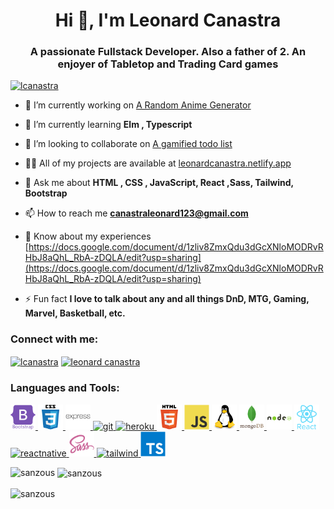 <h1 align="center">Hi 👋, I'm Leonard Canastra</h1>
<h3 align="center">A passionate Fullstack Developer. Also a father of 2. An enjoyer of Tabletop and Trading Card games</h3>

<p align="left"> <a href="https://twitter.com/lcanastra" target="blank"><img src="https://img.shields.io/twitter/follow/lcanastra?logo=twitter&style=for-the-badge" alt="lcanastra" /></a> </p>

- 🔭 I’m currently working on [A Random Anime Generator](https://github.com/sanzous/Random-Anime-App)

- 🌱 I’m currently learning **Elm , Typescript**

- 👯 I’m looking to collaborate on [A gamified todo list](https://github.com/sanzous/Todo-List-with-a-Twist-)

- 👨‍💻 All of my projects are available at [leonardcanastra.netlify.app](leonardcanastra.netlify.app)

- 💬 Ask me about **HTML , CSS , JavaScript, React ,Sass, Tailwind, Bootstrap**

- 📫 How to reach me **canastraleonard123@gmail.com**

- 📄 Know about my experiences [https://docs.google.com/document/d/1zliv8ZmxQdu3dGcXNloMODRvRHbJ8aQhL_RbA-zDQLA/edit?usp=sharing](https://docs.google.com/document/d/1zliv8ZmxQdu3dGcXNloMODRvRHbJ8aQhL_RbA-zDQLA/edit?usp=sharing)

- ⚡ Fun fact **I love to talk about any and all things DnD, MTG, Gaming, Marvel, Basketball, etc.**

<h3 align="left">Connect with me:</h3>
<p align="left">
<a href="https://twitter.com/lcanastra" target="blank"><img align="center" src="https://raw.githubusercontent.com/rahuldkjain/github-profile-readme-generator/master/src/images/icons/Social/twitter.svg" alt="lcanastra" height="30" width="40" /></a>
<a href="https://linkedin.com/in/leonard-neil-canastra" target="blank"><img align="center" src="https://raw.githubusercontent.com/rahuldkjain/github-profile-readme-generator/master/src/images/icons/Social/linked-in-alt.svg" alt="leonard canastra" height="30" width="40" /></a>
</p>

<h3 align="left">Languages and Tools:</h3>
<p align="left"> <a href="https://getbootstrap.com" target="_blank" rel="noreferrer"> <img src="https://raw.githubusercontent.com/devicons/devicon/master/icons/bootstrap/bootstrap-plain-wordmark.svg" alt="bootstrap" width="40" height="40"/> </a> <a href="https://www.w3schools.com/css/" target="_blank" rel="noreferrer"> <img src="https://raw.githubusercontent.com/devicons/devicon/master/icons/css3/css3-original-wordmark.svg" alt="css3" width="40" height="40"/> </a> <a href="https://expressjs.com" target="_blank" rel="noreferrer"> <img src="https://raw.githubusercontent.com/devicons/devicon/master/icons/express/express-original-wordmark.svg" alt="express" width="40" height="40"/> </a> <a href="https://git-scm.com/" target="_blank" rel="noreferrer"> <img src="https://www.vectorlogo.zone/logos/git-scm/git-scm-icon.svg" alt="git" width="40" height="40"/> </a> <a href="https://heroku.com" target="_blank" rel="noreferrer"> <img src="https://www.vectorlogo.zone/logos/heroku/heroku-icon.svg" alt="heroku" width="40" height="40"/> </a> <a href="https://www.w3.org/html/" target="_blank" rel="noreferrer"> <img src="https://raw.githubusercontent.com/devicons/devicon/master/icons/html5/html5-original-wordmark.svg" alt="html5" width="40" height="40"/> </a> <a href="https://developer.mozilla.org/en-US/docs/Web/JavaScript" target="_blank" rel="noreferrer"> <img src="https://raw.githubusercontent.com/devicons/devicon/master/icons/javascript/javascript-original.svg" alt="javascript" width="40" height="40"/> </a> <a href="https://www.linux.org/" target="_blank" rel="noreferrer"> <img src="https://raw.githubusercontent.com/devicons/devicon/master/icons/linux/linux-original.svg" alt="linux" width="40" height="40"/> </a> <a href="https://www.mongodb.com/" target="_blank" rel="noreferrer"> <img src="https://raw.githubusercontent.com/devicons/devicon/master/icons/mongodb/mongodb-original-wordmark.svg" alt="mongodb" width="40" height="40"/> </a> <a href="https://nodejs.org" target="_blank" rel="noreferrer"> <img src="https://raw.githubusercontent.com/devicons/devicon/master/icons/nodejs/nodejs-original-wordmark.svg" alt="nodejs" width="40" height="40"/> </a> <a href="https://reactjs.org/" target="_blank" rel="noreferrer"> <img src="https://raw.githubusercontent.com/devicons/devicon/master/icons/react/react-original-wordmark.svg" alt="react" width="40" height="40"/> </a> <a href="https://reactnative.dev/" target="_blank" rel="noreferrer"> <img src="https://reactnative.dev/img/header_logo.svg" alt="reactnative" width="40" height="40"/> </a> <a href="https://sass-lang.com" target="_blank" rel="noreferrer"> <img src="https://raw.githubusercontent.com/devicons/devicon/master/icons/sass/sass-original.svg" alt="sass" width="40" height="40"/> </a> <a href="https://tailwindcss.com/" target="_blank" rel="noreferrer"> <img src="https://www.vectorlogo.zone/logos/tailwindcss/tailwindcss-icon.svg" alt="tailwind" width="40" height="40"/> </a> <a href="https://www.typescriptlang.org/" target="_blank" rel="noreferrer"> <img src="https://raw.githubusercontent.com/devicons/devicon/master/icons/typescript/typescript-original.svg" alt="typescript" width="40" height="40"/> </a> </p>

<p><img align="left" src="https://github-readme-stats.vercel.app/api/top-langs?username=sanzous&show_icons=true&locale=en&layout=compact" alt="sanzous" /></p>

<p>&nbsp;<img align="center" src="https://github-readme-stats.vercel.app/api?username=sanzous&show_icons=true&locale=en" alt="sanzous" /></p>

<p><img align="center" src="https://github-readme-streak-stats.herokuapp.com/?user=sanzous&" alt="sanzous" /></p>
